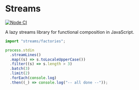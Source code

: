 # Streams

[![Node CI](https://github.com/nikolaybotev/streams/actions/workflows/nodejs.yml/badge.svg)](https://github.com/nikolaybotev/streams/actions/workflows/nodejs.yml)

A lazy streams library for functional composition in JavaScript.

```javascript
import "streams/factories";

process.stdin
  .streamLines()
  .map((s) => s.toLocaleUpperCase())
  .filter((s) => s.length > 3)
  .batch(3)
  .limit(2)
  .forEach(console.log)
  .then((_) => console.log("-- all done --"));
```
